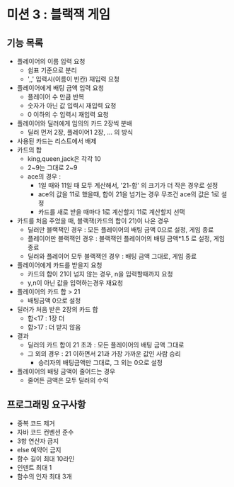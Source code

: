 # 미션 3 : 블랙잭 게임

## 기능 목록

- 플레이어의 이름 입력 요청
  - 쉼표 기준으로 분리
  - ',,' 입력시(이름이 빈칸) 재입력 요청
- 플레이어에게 배팅 금액 입력 요청
  - 플레이어 수 만큼 반복
  - 숫자가 아닌 값 입력시 재입력 요청
  - 0 이하의 수 입력시 재입력 요청
- 플레이어와 딜러에게 임의의 카드 2장씩 분배
  - 딜러 먼저 2장, 플레이어1 2장, ... 의 방식
- 사용된 카드는 리스트에서 배제
- 카드의 합
  - king,queen,jack은 각각 10
  - 2~9는 그대로 2~9
  - ace의 경우 :
    - 1일 때와 11일 때 모두 계산해서, '21-합' 의 크기가 더 작은 경우로 설정
    - ace의 값을 11로 했을때, 합이 21을 넘기는 경우 무조건 ace의 값은 1로 설정
    - 카드를 새로 받을 때마다 1로 계산할지 11로 계산할지 선택
- 카드를 처음 주었을 때, 블랙잭(카드의 합이 21)이 나온 경우
  - 딜러만 블랙잭인 경우 : 모든 플레이어의 배팅 금액 0으로 설정, 게임 종료
  - 플레이어만 블랙잭인 경우 : 블랙잭인 플레이어의 배팅 금액*1.5 로 설정, 게임 종료
  - 딜러와 플레이어 모두 블랙잭인 경우 : 배팅 금액 그대로, 게임 종료
- 플레이어에게 카드를 받을지 요청
  - 카드의 합이 21이 넘지 않는 경우, n을 입력할때까지 요청
  - y,n이 아닌 값을 입력하는경우 재요청
- 플레이어의 카드 합 > 21
  - 배팅금액 0으로 설정
- 딜러가 처음 받은 2장의 카드 합
  - 합<17 : 1장 더
  - 합>17 : 더 받지 않음
- 결과
  - 딜러의 카드 합이 21 초과 : 모든 플레이어의 배팅 금액 그대로
  - 그 외의 경우 : 21 이하면서 21과 가장 가까운 값인 사람 승리
    - 승리자의 배팅금액만 그대로, 그 외는 0으로 설정
- 플레이어의 배팅 금액이 줄어드는 경우 
  - 줄어든 금액은 모두 딜러의 수익

## 프로그래밍 요구사항

- 중복 코드 제거
- 자바 코드 컨벤션 준수
- 3항 연산자 금지
- else 예약어 금지
- 함수 길이 최대 10라인
- 인덴트 최대 1
- 함수의 인자 최대 3개